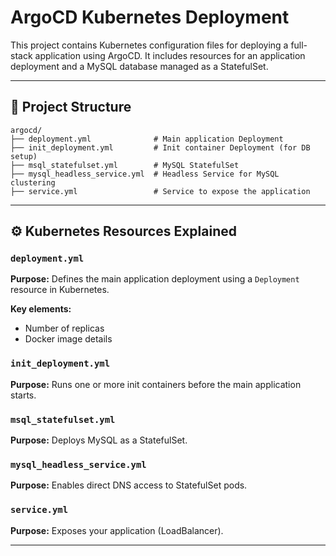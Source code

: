 # ArgoCD Kubernetes Deployment

This project contains Kubernetes configuration files for deploying a full-stack application using ArgoCD. It includes resources for an application deployment and a MySQL database managed as a StatefulSet.

---

## 📁 Project Structure

```
argocd/
├── deployment.yml              # Main application Deployment
├── init_deployment.yml         # Init container Deployment (for DB setup)
├── msql_statefulset.yml        # MySQL StatefulSet
├── mysql_headless_service.yml  # Headless Service for MySQL clustering
├── service.yml                 # Service to expose the application
```

---

## ⚙️ Kubernetes Resources Explained

### `deployment.yml`
**Purpose:** Defines the main application deployment using a `Deployment` resource in Kubernetes.

**Key elements:**
- Number of replicas
- Docker image details

### `init_deployment.yml`
**Purpose:** Runs one or more init containers before the main application starts.

### `msql_statefulset.yml`
**Purpose:** Deploys MySQL as a StatefulSet.

### `mysql_headless_service.yml`
**Purpose:** Enables direct DNS access to StatefulSet pods.

### `service.yml`
**Purpose:** Exposes your application (LoadBalancer).

---
